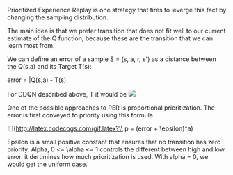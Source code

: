 Prioritized Experience Replay is one strategy that tires to leverge this fact by changing the sampling distribution.

The main idea is that we prefer transition that does not fit well to our current estimate of the Q function, because these are the transition that we can learn most from.

We can define an error of a sample S = (s, a, r, s') as a distance between the Q(s,a) and its Target T(s):

error  = |Q(s,a) - T(s)|

For DDQN described above, T it would be 
<img src="http://latex.codecogs.com/gif.latex?T(s) = r + \gamma \hat_Q(s', argmax_a Q(s', a))"/>



One of the possible approaches to PER is proportional prioritization. The error is first conveyed to priority using this formula

![](http://latex.codecogs.com/gif.latex?\\ p = (error + \epsilon)^a)

Epsilon is a small positive constant that ensures that no transition has zero priority. Alpha, 0 <= \alpha <= 1 controls the different between high and low error. it dertimines how much prioritization is used. With alpha = 0, we would get the uniform case.


